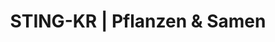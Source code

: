 ---
title: "STING-KR | Pflanzen & Samen"
url: /alsdorf/sting-kr-pflanzen-und-samen/
shop: Blumen
---